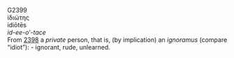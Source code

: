 <body>
  <p>G2399<br>  ἰδιώτης  <br> idiōtēs  <br><i>id-ee-o‘-tace </i><br>From <a href="g2398.htm">2398</a>  a <i>private</i> person, that is, (by implication) an <i>ignoramus</i> (compare “idiot”): - ignorant, rude, unlearned.<br></p>
 </body>